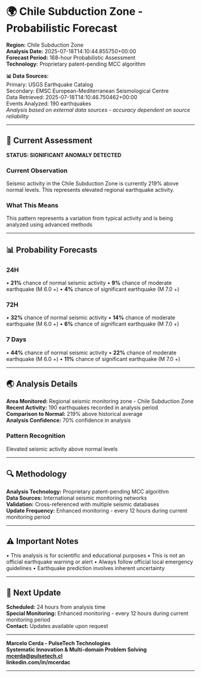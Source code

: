 # 🌍 Chile Subduction Zone - Probabilistic Forecast

**Region:** Chile Subduction Zone  
**Analysis Date:** 2025-07-18T14:10:44.855750+00:00  
**Forecast Period:** 168-hour Probabilistic Assessment  
**Technology:** Proprietary patent-pending MCC algorithm  

**📊 Data Sources:**  
Primary: USGS Earthquake Catalog  
Secondary: EMSC European-Mediterranean Seismological Centre  
Data Retrieved: 2025-07-18T14:10:46.750462+00:00  
Events Analyzed: 190 earthquakes  
*Analysis based on external data sources - accuracy dependent on source reliability*

---

## 🎯 Current Assessment

**STATUS: SIGNIFICANT ANOMALY DETECTED**

### Current Observation
Seismic activity in the Chile Subduction Zone is currently 219% above normal levels. This represents elevated regional earthquake activity.

### What This Means
This pattern represents a variation from typical activity and is being analyzed using advanced methods

---

## 📊 Probability Forecasts

### 24H
• **21%** chance of normal seismic activity
• **9%** chance of moderate earthquake (M 6.0 +)
• **4%** chance of significant earthquake (M 7.0 +)

### 72H
• **32%** chance of normal seismic activity
• **14%** chance of moderate earthquake (M 6.0 +)
• **6%** chance of significant earthquake (M 7.0 +)

### 7 Days
• **44%** chance of normal seismic activity
• **22%** chance of moderate earthquake (M 6.0 +)
• **11%** chance of significant earthquake (M 7.0 +)

---

## 🌏 Analysis Details
**Area Monitored:** Regional seismic monitoring zone - Chile Subduction Zone  
**Recent Activity:** 190 earthquakes recorded in analysis period  
**Comparison to Normal:** 219% above historical average  
**Analysis Confidence:** 70% confidence in analysis  

### Pattern Recognition
Elevated seismic activity above normal levels

---

## 🔍 Methodology
**Analysis Technology:** Proprietary patent-pending MCC algorithm  
**Data Sources:** International seismic monitoring networks  
**Validation:** Cross-referenced with multiple seismic databases  
**Update Frequency:** Enhanced monitoring - every 12 hours during current monitoring period  

---

## ⚠️ Important Notes
• This analysis is for scientific and educational purposes
• This is not an official earthquake warning or alert
• Always follow official local emergency guidelines
• Earthquake prediction involves inherent uncertainty

---

## 📅 Next Update
**Scheduled:** 24 hours from analysis time  
**Special Monitoring:** Enhanced monitoring - every 12 hours during current monitoring period  
**Contact:** Updates available upon request  

---

**Marcelo Cerda - PulseTech Technologies**  
**Systematic Innovation & Multi-domain Problem Solving**  
**mcerda@pulsetech.cl**  
**linkedin.com/in/mcerdac**

---
